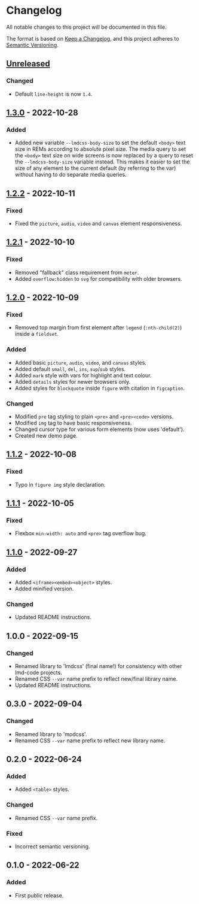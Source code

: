 # Changelog

All notable changes to this project will be documented in this file.

The format is based on [Keep a Changelog](https://keepachangelog.com/en/1.0.0/), and this project adheres to [Semantic Versioning](https://semver.org/spec/v2.0.0.html).

## [Unreleased]

### Changed

- Default `line-height` is now `1.4`.

## [1.3.0] - 2022-10-28

### Added

- Added new variable `--lmdcss-body-size` to set the default `<body>` text size in REMs according to absolute pixel size. The media query to set the `<body>` text size on wide screens is now replaced by a query to reset the `--lmdcss-body-size` variable instead. This makes it easier to set the size of any element to the current default (by referring to the var) without having to do separate media queries.

## [1.2.2] - 2022-10-11

### Fixed

- Fixed the `picture`, `audio`, `video` and `canvas` element responsiveness.

## [1.2.1] - 2022-10-10

### Fixed

- Removed "fallback" class requirement from `meter`.
- Added `overflow:hidden` to `svg` for compatibility with older browsers.

## [1.2.0] - 2022-10-09

### Fixed

- Removed top margin from first element after `legend` (`:nth-child(2)`) inside a `fieldset`.

### Added

- Added basic `picture`, `audio`, `video`, and `canvas` styles.
- Added default `small`, `del`, `ins`, `sup`/`sub` styles.
- Added `mark` style with vars for highlight and text colour.
- Added `details` styles for newer browsers only.
- Added styles for `blockquote` inside `figure` with citation in `figcaption`.

### Changed

- Modified `pre` tag styling to plain `<pre>` and `<pre><code>` versions.
- Modified `img` tag to have basic responsiveness.
- Changed cursor type for various form elements (now uses 'default').
- Created new demo page.

## [1.1.2] - 2022-10-08

### Fixed

- Typo in `figure img` style declaration.

## [1.1.1] - 2022-10-05

### Fixed

- Flexbox `min-width: auto` and `<pre>` tag overflow bug.

## [1.1.0] - 2022-09-27

### Added

- Added `<iframe><embed><object>` styles.
- Added minified version.

### Changed

- Updated README instructions.

## 1.0.0 - 2022-09-15

### Changed

- Renamed library to 'lmdcss' (final name!) for consistency with other lmd-code projects.
- Renamed CSS `--var` name prefix to reflect new/final library name.
- Updated README instructions.

## 0.3.0 - 2022-09-04

### Changed

- Renamed library to 'modcss'.
- Renamed CSS `--var` name prefix to reflect new library name.

## 0.2.0 - 2022-06-24

### Added

- Added `<table>` styles.

### Changed

- Renamed CSS `--var` name prefix.

### Fixed

- Incorrect semantic versioning.

## 0.1.0 - 2022-06-22

### Added

- First public release.

[Unreleased]: https://github.com/lmd-code/lmdcss/compare/v1.3.0...HEAD
[1.3.0]: https://github.com/lmd-code/lmdcss/releases/tag/v1.3.0
[1.2.2]: https://github.com/lmd-code/lmdcss/releases/tag/v1.2.2
[1.2.1]: https://github.com/lmd-code/lmdcss/releases/tag/v1.2.1
[1.2.0]: https://github.com/lmd-code/lmdcss/releases/tag/v1.2.0
[1.1.2]: https://github.com/lmd-code/lmdcss/releases/tag/v1.1.2
[1.1.1]: https://github.com/lmd-code/lmdcss/releases/tag/v1.1.1
[1.1.0]: https://github.com/lmd-code/lmdcss/releases/tag/v1.1.0
